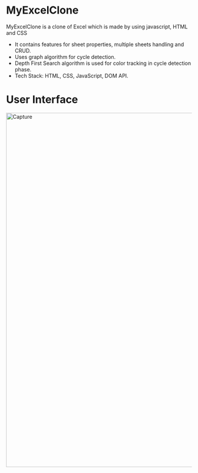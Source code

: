 # MyExcelClone

MyExcelClone is a clone of Excel which is made by using javascript, HTML and CSS

- It contains features for sheet properties, multiple sheets handling and CRUD.
- Uses graph algorithm for cycle detection.
- Depth First Search algorithm is used for color tracking in cycle detection phase.
- Tech Stack: HTML, CSS, JavaScript, DOM API.

# User Interface

<img width="960" alt="Capture" src="https://user-images.githubusercontent.com/47293621/154806945-b3678aa1-d19f-4c95-b226-8b60c7a16ebb.PNG">
